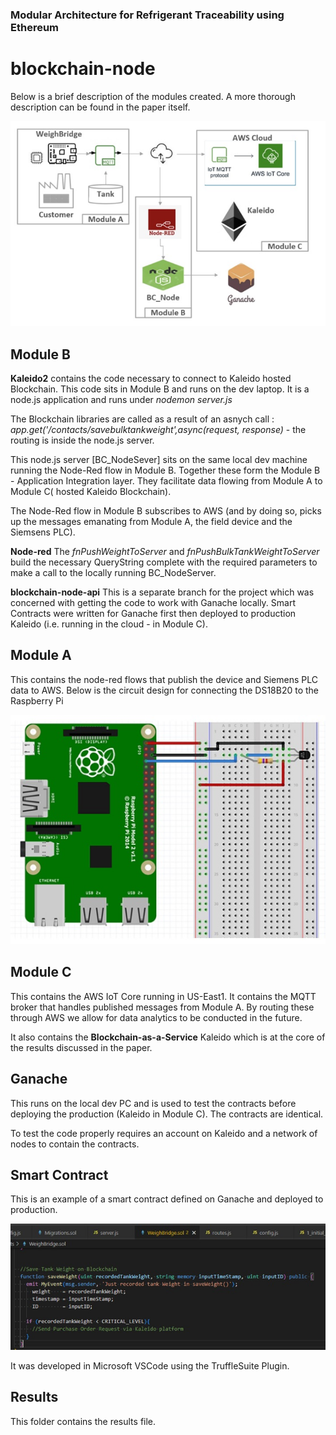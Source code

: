 
### Modular Architecture for Refrigerant Traceability using Ethereum
# blockchain-node

Below is a brief description of the modules created. A more thorough description can be found in the paper itself.

![This is the Modular Architecture](https://github.com/barneymc/blockchain-node/blob/main/Node_Red_artifacts/ModularArchitecture.jpg)

## Module B

**Kaleido2**
contains the code necessary to connect to Kaleido hosted Blockchain. This code sits in Module B and runs on the dev laptop.
It is a node.js application and runs under *nodemon server.js*

The Blockchain libraries are called as a result of an asnych call :  *app.get('/contacts/savebulktankweight',async(request, response)*  - the routing is inside the node.js server.


This node.js server [BC_NodeSever] sits on the same local dev machine running the Node-Red flow in Module B.
Together these form the Module B - Application Integration layer. They facilitate data flowing from Module A to Module C( hosted Kaleido Blockchain).

The Node-Red flow in Module B subscribes to AWS (and by doing so, picks up the messages emanating from Module A, the field device and the Siemsens PLC). 

**Node-red**
The *fnPushWeightToServer* and *fnPushBulkTankWeightToServer* build the necessary QueryString complete with the required parameters to make a call to the locally running BC_NodeServer. 


**blockchain-node-api** 
This is a separate branch for the project which was concerned with getting the code to work with Ganache locally.
Smart Contracts were written for Ganache first then deployed to production Kaleido (i.e. running in the cloud - in Module C).

## Module A

This contains the node-red flows that publish the device and Siemens PLC data to AWS.
Below is the circuit design for connecting the DS18B20 to the Raspberry Pi

![This is the RaspberryPi Circiut](https://github.com/barneymc/blockchain-node/blob/main/Node_Red_artifacts/RaspberryPi_Circuit.jpg)

## Module C

This contains the AWS IoT Core running in US-East1. It contains the MQTT broker that handles published messages from Module A.
By routing these through AWS we allow for data analytics to be conducted in the future. 

It also contains the **Blockchain-as-a-Service** Kaleido which is at the core of the results discussed in the paper. 

## Ganache 

This runs on the local dev PC and is used to test the contracts before deploying the production (Kaleido in Module C). The contracts are identical.

To test the code properly requires an account on Kaleido and a network of nodes to contain the contracts. 

## Smart Contract

This is an example of a smart contract defined on Ganache and deployed to production.

![Smart Contract](https://github.com/barneymc/blockchain-node/blob/main/Node_Red_artifacts/ContractExample.jpg)

It was developed in Microsoft VSCode using the TruffleSuite Plugin. 

## Results

This folder contains the results file.
